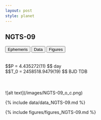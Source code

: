 ```yaml
---
layout: post
style: planet
---
```

<script src="../js/planets.js"></script>

## NGTS-09

<!-- Tab links -->
<div class="tab">
<button class="tablinks" onclick="openCity(event, 'Ephemeris')">Ephemeris</button>
<button class="tablinks" onclick="openCity(event, 'Data')">Data</button>
<button class="tablinks" onclick="openCity(event, 'Figures')">Figures</button>
</div>

<!-- Tab content -->
<div id="Ephemeris" class="tabcontent" markdown="1">
<br/><br/>
$$P = 4.435272(11) $$ day <br/>
$$T_0 = 2458518.9479(19) $$ BJD TDB
<br/><br/>
<br/><br/>
![alt text](/images/NGTS-09_o_c.png)
</div>


<div id="Data" class="tabcontent" markdown="1">

{% include data/data_NGTS-09.md %}

</div>

<div id="Figures" class="tabcontent" markdown="1">
{% include figures/figures_NGTS-09.md %}
</div>


<script src="../js/tabs.js"></script>



